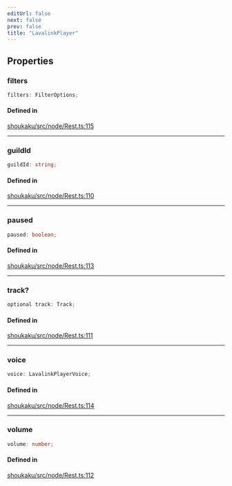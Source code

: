```yaml
---
editUrl: false
next: false
prev: false
title: "LavalinkPlayer"
---
```


## Properties

<a id="filters" name="filters"></a>

### filters

```ts
filters: FilterOptions;
```

#### Defined in

[shoukaku/src/node/Rest.ts:115](https://github.com/shipgirlproject/shoukaku/blob/30762f5af6c7b4176e69ee96fa39bc204a7cff21/src/node/Rest.ts#L115)

***

<a id="guildid" name="guildid"></a>

### guildId

```ts
guildId: string;
```

#### Defined in

[shoukaku/src/node/Rest.ts:110](https://github.com/shipgirlproject/shoukaku/blob/30762f5af6c7b4176e69ee96fa39bc204a7cff21/src/node/Rest.ts#L110)

***

<a id="paused" name="paused"></a>

### paused

```ts
paused: boolean;
```

#### Defined in

[shoukaku/src/node/Rest.ts:113](https://github.com/shipgirlproject/shoukaku/blob/30762f5af6c7b4176e69ee96fa39bc204a7cff21/src/node/Rest.ts#L113)

***

<a id="track" name="track"></a>

### track?

```ts
optional track: Track;
```

#### Defined in

[shoukaku/src/node/Rest.ts:111](https://github.com/shipgirlproject/shoukaku/blob/30762f5af6c7b4176e69ee96fa39bc204a7cff21/src/node/Rest.ts#L111)

***

<a id="voice" name="voice"></a>

### voice

```ts
voice: LavalinkPlayerVoice;
```

#### Defined in

[shoukaku/src/node/Rest.ts:114](https://github.com/shipgirlproject/shoukaku/blob/30762f5af6c7b4176e69ee96fa39bc204a7cff21/src/node/Rest.ts#L114)

***

<a id="volume" name="volume"></a>

### volume

```ts
volume: number;
```

#### Defined in

[shoukaku/src/node/Rest.ts:112](https://github.com/shipgirlproject/shoukaku/blob/30762f5af6c7b4176e69ee96fa39bc204a7cff21/src/node/Rest.ts#L112)
